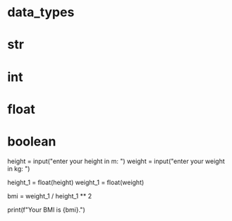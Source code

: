 # data_types

# str
# int
# float
# boolean



height = input("enter your height in m: ")
weight = input("enter your weight in kg: ")

height_1 = float(height)
weight_1 = float(weight)

bmi = weight_1 / height_1 ** 2

print(f"Your BMI is {bmi}.")
